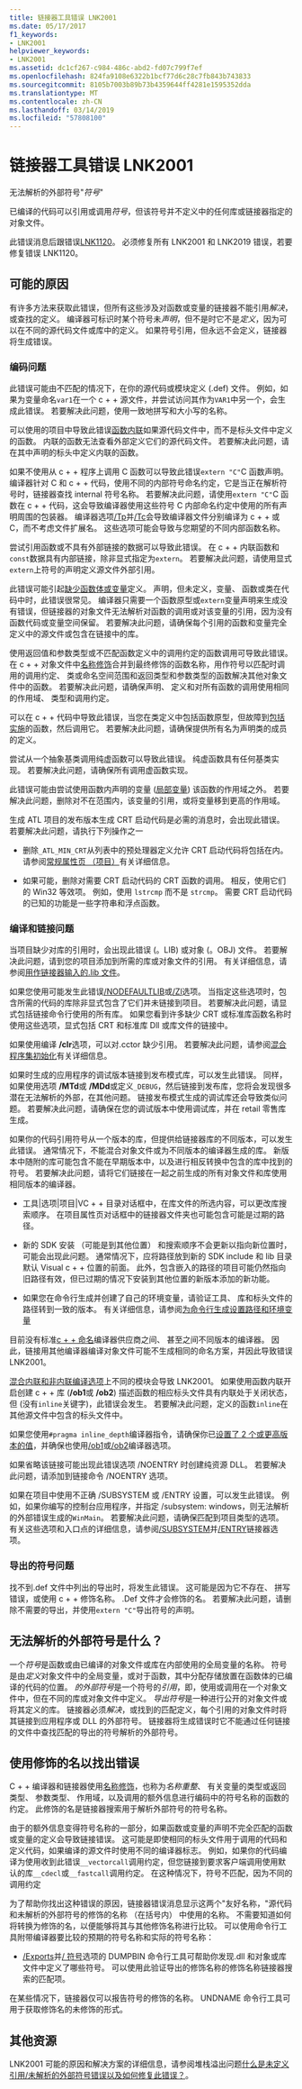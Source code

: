 ```yaml
---
title: 链接器工具错误 LNK2001
ms.date: 05/17/2017
f1_keywords:
- LNK2001
helpviewer_keywords:
- LNK2001
ms.assetid: dc1cf267-c984-486c-abd2-fd07c799f7ef
ms.openlocfilehash: 824fa9108e6322b1bcf77d6c28c7fb843b743833
ms.sourcegitcommit: 8105b7003b89b73b4359644ff4281e1595352dda
ms.translationtype: MT
ms.contentlocale: zh-CN
ms.lasthandoff: 03/14/2019
ms.locfileid: "57808100"
---
```

# <a name="linker-tools-error-lnk2001"></a>链接器工具错误 LNK2001

无法解析的外部符号"*符号*"

已编译的代码可以引用或调用*符号*，但该符号并不定义中的任何库或链接器指定的对象文件。

此错误消息后跟错误[LNK1120](../../error-messages/tool-errors/linker-tools-error-lnk1120.md)。 必须修复所有 LNK2001 和 LNK2019 错误，若要修复错误 LNK1120。

## <a name="possible-causes"></a>可能的原因

有许多方法来获取此错误，但所有这些涉及对函数或变量的链接器不能引用*解决*，或查找的定义。 编译器可标识时某个符号未*声明*，但不是时它不是*定义*，因为可以在不同的源代码文件或库中的定义。 如果符号引用，但永远不会定义，链接器将生成错误。

### <a name="coding-issues"></a>编码问题

此错误可能由不匹配的情况下，在你的源代码或模块定义 (.def) 文件。 例如，如果为变量命名`var1`在一个 c + + 源文件，并尝试访问其作为`VAR1`中另一个，会生成此错误。 若要解决此问题，使用一致地拼写和大小写的名称。

可以使用的项目中导致此错误[函数内联](../../error-messages/tool-errors/function-inlining-problems.md)如果源代码文件中，而不是标头文件中定义的函数。 内联的函数无法查看外部定义它们的源代码文件。 若要解决此问题，请在其中声明的标头中定义内联的函数。

如果不使用从 c + + 程序上调用 C 函数可以导致此错误`extern "C"`C 函数声明。 编译器针对 C 和 c + + 代码，使用不同的内部符号命名约定，它是当正在解析符号时，链接器查找 internal 符号名称。 若要解决此问题，请使用`extern "C"`C 函数在 c + + 代码，这会导致编译器使用这些符号 C 内部命名约定中使用的所有声明周围的包装器。 编译器选项[/Tp](../../build/reference/tc-tp-tc-tp-specify-source-file-type.md)并[/Tc](../../build/reference/tc-tp-tc-tp-specify-source-file-type.md)会导致编译器文件分别编译为 c + + 或 C，而不考虑文件扩展名。 这些选项可能会导致与您期望的不同内部函数名称。

尝试引用函数或不具有外部链接的数据可以导致此错误。 在 c + + 内联函数和`const`数据具有内部链接，除非显式指定为`extern`。 若要解决此问题，请使用显式`extern`上符号的声明定义源文件外部引用。

此错误可能引起[缺少函数体或变量](../../error-messages/tool-errors/missing-function-body-or-variable.md)定义。 声明，但未定义，变量、 函数或类在代码中时，此错误很常见。 编译器只需要一个函数原型或`extern`变量声明来生成没有错误，但链接器的对象文件无法解析对函数的调用或对该变量的引用，因为没有函数代码或变量空间保留。 若要解决此问题，请确保每个引用的函数和变量完全定义中的源文件或包含在链接中的库。

使用返回值和参数类型或不匹配函数定义中的调用约定的函数调用可导致此错误。 在 c + + 对象文件中[名称修饰](../../error-messages/tool-errors/name-decoration.md)合并到最终修饰的函数名称，用作符号以匹配时调用的调用约定、 类或命名空间范围和返回类型和参数类型的函数解决其他对象文件中的函数。 若要解决此问题，请确保声明、 定义和对所有函数的调用使用相同的作用域、 类型和调用约定。

可以在 c + + 代码中导致此错误，当您在类定义中包括函数原型，但故障到[包括实施](../../error-messages/tool-errors/missing-function-body-or-variable.md)的函数，然后调用它。 若要解决此问题，请确保提供所有名为声明类的成员的定义。

尝试从一个抽象基类调用纯虚函数可以导致此错误。 纯虚函数具有任何基类实现。 若要解决此问题，请确保所有调用虚函数实现。

此错误可能由尝试使用函数内声明的变量 ([局部变量](../../error-messages/tool-errors/automatic-function-scope-variables.md)) 该函数的作用域之外。 若要解决此问题，删除对不在范围内，该变量的引用，或将变量移到更高的作用域。

生成 ATL 项目的发布版本生成 CRT 启动代码是必需的消息时，会出现此错误。 若要解决此问题，请执行下列操作之一

- 删除`_ATL_MIN_CRT`从列表中的预处理器定义允许 CRT 启动代码将包括在内。 请参阅[常规属性页 （项目）](../../build/reference/general-property-page-project.md)有关详细信息。

- 如果可能，删除对需要 CRT 启动代码的 CRT 函数的调用。 相反，使用它们的 Win32 等效项。 例如，使用 `lstrcmp` 而不是 `strcmp`。 需要 CRT 启动代码的已知的功能是一些字符串和浮点函数。

### <a name="compilation-and-link-issues"></a>编译和链接问题

当项目缺少对库的引用时，会出现此错误 (。LIB) 或对象 (。OBJ) 文件。 若要解决此问题，请到您的项目添加到所需的库或对象文件的引用。 有关详细信息，请参阅[用作链接器输入的.lib 文件](../../build/reference/dot-lib-files-as-linker-input.md)。

如果您使用可能发生此错误[/NODEFAULTLIB](../../build/reference/nodefaultlib-ignore-libraries.md)或[/Zl](../../build/reference/zl-omit-default-library-name.md)选项。 当指定这些选项时，包含所需的代码的库除非显式包含了它们并未链接到项目。 若要解决此问题，请显式包括链接命令行使用的所有库。 如果您看到许多缺少 CRT 或标准库函数名称时使用这些选项，显式包括 CRT 和标准库 Dll 或库文件的链接中。

如果使用编译 **/clr**选项，可以对.cctor 缺少引用。 若要解决此问题，请参阅[混合程序集初始化](../../dotnet/initialization-of-mixed-assemblies.md)有关详细信息。

如果时生成的应用程序的调试版本链接到发布模式库，可以发生此错误。 同样，如果使用选项 **/MTd**或 **/MDd**或定义`_DEBUG`，然后链接到发布库，您将会发现很多潜在无法解析的外部，在其他问题。 链接发布模式生成的调试库还会导致类似问题。 若要解决此问题，请确保在您的调试版本中使用调试库，并在 retail 零售库生成。

如果你的代码引用符号从一个版本的库，但提供给链接器库的不同版本，可以发生此错误。 通常情况下，不能混合对象文件或为不同版本的编译器生成的库。 新版本中随附的库可能包含不能在早期版本中，以及进行相反转换中包含的库中找到的符号。 若要解决此问题，请将它们链接在一起之前生成的所有对象文件和库使用相同版本的编译器。

- 工具&#124;选项&#124;项目&#124;VC + + 目录对话框中，在库文件的所选内容，可以更改库搜索顺序。 在项目属性页对话框中的链接器文件夹也可能包含可能是过期的路径。

- 新的 SDK 安装 （可能是到其他位置） 和搜索顺序不会更新以指向新位置时，可能会出现此问题。 通常情况下，应将路径放到新的 SDK include 和 lib 目录默认 Visual c + + 位置的前面。 此外，包含嵌入的路径的项目可能仍然指向旧路径有效，但已过期的情况下安装到其他位置的新版本添加的新功能。

- 如果您在命令行生成并创建了自己的环境变量，请验证工具、 库和标头文件的路径转到一致的版本。 有关详细信息，请参阅[为命令行生成设置路径和环境变量](../../build/setting-the-path-and-environment-variables-for-command-line-builds.md)

目前没有标准[c + + 命名](../../error-messages/tool-errors/name-decoration.md)编译器供应商之间、 甚至之间不同版本的编译器。 因此，链接用其他编译器编译对象文件可能不生成相同的命名方案，并因此导致错误 LNK2001。

[混合内联和非内联编译选项](../../error-messages/tool-errors/function-inlining-problems.md)上不同的模块会导致 LNK2001。 如果使用函数内联开启创建 c + + 库 (**/ob1**或 **/ob2**) 描述函数的相应标头文件具有内联处于关闭状态，但 (没有`inline`关键字)，此错误会发生。 若要解决此问题，定义的函数`inline`在其他源文件中包含的标头文件中。

如果您使用`#pragma inline_depth`编译器指令，请确保你已[设置了 2 个或更高版本的值](../../error-messages/tool-errors/function-inlining-problems.md)，并确保也使用[/ob1](../../build/reference/ob-inline-function-expansion.md)或[/ob2](../../build/reference/ob-inline-function-expansion.md)编译器选项。

如果省略该链接可能出现此错误选项 /NOENTRY 时创建纯资源 DLL。 若要解决此问题，请添加到链接命令 /NOENTRY 选项。

如果在项目中使用不正确 /SUBSYSTEM 或 /ENTRY 设置，可以发生此错误。 例如，如果你编写的控制台应用程序，并指定 /subsystem: windows，则无法解析的外部错误生成的`WinMain`。 若要解决此问题，请确保匹配到项目类型的选项。 有关这些选项和入口点的详细信息，请参阅[/SUBSYSTEM](../../build/reference/subsystem-specify-subsystem.md)并[/ENTRY](../../build/reference/entry-entry-point-symbol.md)链接器选项。

### <a name="exported-symbol-issues"></a>导出的符号问题

找不到.def 文件中列出的导出时，将发生此错误。 这可能是因为它不存在、 拼写错误，或使用 c + + 修饰名称。 .Def 文件才会修饰的名。 若要解决此问题，请删除不需要的导出，并使用`extern "C"`导出符号的声明。

## <a name="what-is-an-unresolved-external-symbol"></a>无法解析的外部符号是什么？

一个*符号*是函数或由已编译的对象文件或库在内部使用的全局变量的名称。 符号是由*定义*对象文件中的全局变量，或对于函数，其中分配存储放置在函数体的已编译的代码的位置。 *的外部符号*是一个符号的*引用*，即，使用或调用在一个对象文件中，但在不同的库或对象文件中定义。 *导出符号*是一种进行公开的对象文件或将其定义的库。 链接器必须*解决*，或找到的匹配定义，每个引用的对象文件时将其链接到应用程序或 DLL 的外部符号。 链接器将生成错误时它不能通过任何链接的文件中查找匹配的导出的符号解析的外部符号。

## <a name="use-the-decorated-name-to-find-the-error"></a>使用修饰的名以找出错误

C + + 编译器和链接器使用[名称修饰](../../error-messages/tool-errors/name-decoration.md)，也称为*名称重整*、 有关变量的类型或返回类型、 参数类型、 作用域，以及调用的额外信息进行编码中的符号名称的函数的约定。 此修饰的名是链接器搜索用于解析外部符号的符号名称。

由于的额外信息变得符号名称的一部分，如果函数或变量的声明不完全匹配的函数或变量的定义会导致链接错误。 这可能是即使相同的标头文件用于调用的代码和定义代码，如果编译的源文件时使用不同的编译器标志。 例如，如果你的代码编译为使用收到此错误`__vectorcall`调用约定，但您链接到要求客户端调用使用默认的库`__cdecl`或`__fastcall`调用约定。 在这种情况下，符号不匹配，因为不同的调用约定

为了帮助你找出这种错误的原因，链接器错误消息显示这两个"友好名称，"源代码和未解析的外部符号的修饰的名称 （在括号内） 中使用的名称。 不需要知道如何将转换为修饰的名，以便能够将其与其他修饰名称进行比较。 可以使用命令行工具附带编译器要比较的预期的符号名称和实际的符号名称：

- [/Exports](../../build/reference/dash-exports.md)并[/ 符号](../../build/reference/symbols.md)选项的 DUMPBIN 命令行工具可帮助你发现.dll 和对象或库文件中定义了哪些符号。 可以使用此验证导出的修饰名称的修饰名称链接器搜索的匹配项。

在某些情况下，链接器仅可以报告符号的修饰的名称。 UNDNAME 命令行工具可用于获取修饰名的未修饰的形式。

## <a name="additional-resources"></a>其他资源

LNK2001 可能的原因和解决方案的详细信息，请参阅堆栈溢出问题[什么是未定义引用/未解析的外部符号错误以及如何修复此错误？](http://stackoverflow.com/q/12573816/2002113)。

